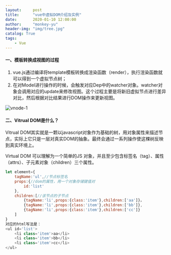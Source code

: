 ```yaml
---
layout:     post
title:      "vue中虚拟DOM介绍及实例"
date:       2020-01-10 12:00:00
author:     "monkey-yu"
header-img: "img/tree.jpg"
catalog: True
tags:
    - Vue
---
```


#### 一、模板转换成视图的过程

1. vue.js通过编译将template模板转换成渲染函数（render），执行渲染函数就可以得到一个虚拟节点树；
2. 在对Model进行操作的时候，会触发对应Dep中的watcher对象。watcher对象会调用对应的update来修改视图。这个过程主要是将新旧虚拟节点进行差异对比，然后根据对比结果进行DOM操作来更新视图。

![vnode-1](/Users/mac13/Desktop/vnode-1.png)

#### 二、Vitrual DOM是什么？

Vitrual DOM其实就是一颗以javascript对象作为基础的树，用对象属性来描述节点，实际上它只是一层对真实DOM的抽象。最终会通过一系列操作使这棵树反映到真实环境上。

Virtual DOM 可以理解为一个简单的JS 对象，并且至少包含标签名（tag）、属性（attrs）、子元素对象（children）三个属性。

```javascript
let element={
    tagName:'ul',//节点标签名
    props:{//dom的属性，用一个对象存储键值对
        id:'list'
    },
    children:[//该节点的子节点
        {tagName:'li',props:{class:'item'},children:['aa']}，
        {tagName:'li',props:{class:'item'},children:['bb']},
        {tagName:'li',props:{class:'item'},children:['cc']}
    ]
}
对应的html写法是：
<ul id='list'>
    <li class='item'>aa</li>
    <li class='item'>bb</li>
    <li class='item'>cc</li>
</ul>
```

